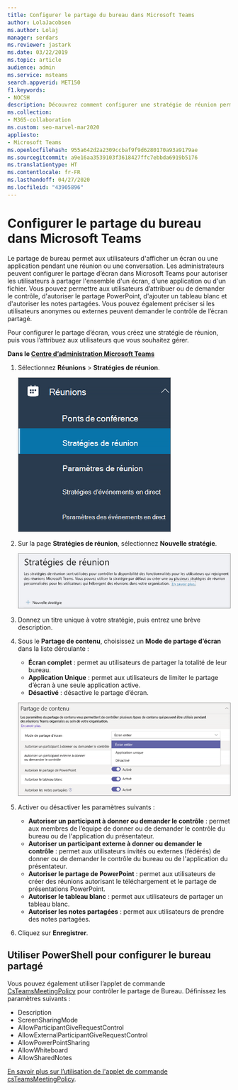 ```yaml
---
title: Configurer le partage du bureau dans Microsoft Teams
author: LolaJacobsen
ms.author: Lolaj
manager: serdars
ms.reviewer: jastark
ms.date: 03/22/2019
ms.topic: article
audience: admin
ms.service: msteams
search.appverid: MET150
f1.keywords:
- NOCSH
description: Découvrez comment configurer une stratégie de réunion permettant aux utilisateurs de partager leurs bureaux dans des conversations ou réunions Teams.
ms.collection:
- M365-collaboration
ms.custom: seo-marvel-mar2020
appliesto:
- Microsoft Teams
ms.openlocfilehash: 955a642d2a2309ccbaf9f9d6280170a93a9179ae
ms.sourcegitcommit: a9e16aa3539103f3618427ffc7ebbda6919b5176
ms.translationtype: HT
ms.contentlocale: fr-FR
ms.lasthandoff: 04/27/2020
ms.locfileid: "43905896"
---
```

<a name="configure-desktop-sharing-in-microsoft-teams"></a>Configurer le partage du bureau dans Microsoft Teams
============================================

Le partage de bureau permet aux utilisateurs d'afficher un écran ou une application pendant une réunion ou une conversation. Les administrateurs peuvent configurer le partage d’écran dans Microsoft Teams pour autoriser les utilisateurs à partager l'ensemble d'un écran, d'une application ou d'un fichier. Vous pouvez permettre aux utilisateurs d’attribuer ou de demander le contrôle, d'autoriser le partage PowerPoint, d'ajouter un tableau blanc et d'autoriser les notes partagées. Vous pouvez également préciser si les utilisateurs anonymes ou externes peuvent demander le contrôle de l’écran partagé.

Pour configurer le partage d’écran, vous créez une stratégie de réunion, puis vous l’attribuez aux utilisateurs que vous souhaitez gérer.

**Dans le [Centre d’administration Microsoft Teams](https://admin.teams.microsoft.com/)**

1. Sélectionnez **Réunions** > **Stratégies de réunion**.

    ![Capture d’écran affichant les stratégies de Réunion sélectionnées](media/configure-desktop-sharing-image1.png)

2. Sur la page **Stratégies de réunion**, sélectionnez **Nouvelle stratégie**.

    ![Capture d’écran affichant le message des stratégies de Réunion](media/configure-desktop-sharing-image2.png)

3. Donnez un titre unique à votre stratégie, puis entrez une brève description.

4. Sous le **Partage de contenu**, choisissez un **Mode de partage d’écran** dans la liste déroulante :

   - **Écran complet** : permet au utilisateurs de partager la totalité de leur bureau.
   - **Application Unique** : permet aux utilisateurs de limiter le partage d’écran à une seule application active.
   - **Désactivé** : désactive le partage d’écran.

    ![Capture d’écran affichant les options de mode de partage](media/configure-desktop-sharing-image3.png)

5. Activer ou désactiver les paramètres suivants :

    - **Autoriser un participant à donner ou demander le contrôle** : permet aux membres de l’équipe de donner ou de demander le contrôle du bureau ou de l'application du présentateur.
    - **Autoriser un participant externe à donner ou demander le contrôle** : permet aux utilisateurs invités ou externes (fédérés) de donner ou de demander le contrôle du bureau ou de l'application du présentateur.
    - **Autoriser le partage de PowerPoint** : permet aux utilisateurs de créer des réunions autorisant le téléchargement et le partage de présentations PowerPoint.
    - **Autoriser le tableau blanc** : permet aux utilisateurs de partager un tableau blanc.
    - **Autoriser les notes partagées** : permet aux utilisateurs de prendre des notes partagées.

6. Cliquez sur **Enregistrer**.

## <a name="use-powershell-to-configure-shared-desktop"></a>Utiliser PowerShell pour configurer le bureau partagé

Vous pouvez également utiliser l’applet de commande [CsTeamsMeetingPolicy](https://docs.microsoft.com/powershell/module/skype/set-csteamsmeetingpolicy?view=skype-ps) pour contrôler le partage de Bureau. Définissez les paramètres suivants :

- Description
- ScreenSharingMode
- AllowParticipantGiveRequestControl
- AllowExternalParticipantGiveRequestControl
- AllowPowerPointSharing
- AllowWhiteboard
- AllowSharedNotes

[En savoir plus sur l’utilisation de l'applet de commande csTeamsMeetingPolicy](https://docs.microsoft.com/powershell/module/skype/set-csteamsmeetingpolicy?view=skype-ps).

